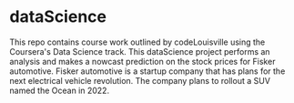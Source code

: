 # dataScience
This repo contains course work outlined by codeLouisville using the Coursera's Data Science track.
This dataScience project performs an analysis and makes a nowcast prediction on the stock prices 
for Fisker automotive. Fisker automotive is a startup company that has plans for the next electrical 
vehicle revolution. The company plans to rollout a SUV named the Ocean in 2022.
